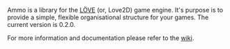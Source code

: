 Ammo is a library for the [LÖVE](http://love2d.org) (or, Love2D) game engine. It's purpose is to provide a simple, flexible organisational structure for your games. The current version is 0.2.0.

For more information and documentation please refer to the [wiki](https://github.com/BlackBulletIV/ammo/wiki).
